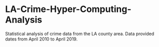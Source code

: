# LA-Crime-Hyper-Computing-Analysis
Statistical analysis of crime data from the LA county area. Data provided dates from April 2010 to April 2019.
